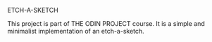 ETCH-A-SKETCH

This project is part of THE ODIN PROJECT course. 
It is a simple and minimalist implementation of an etch-a-sketch.
